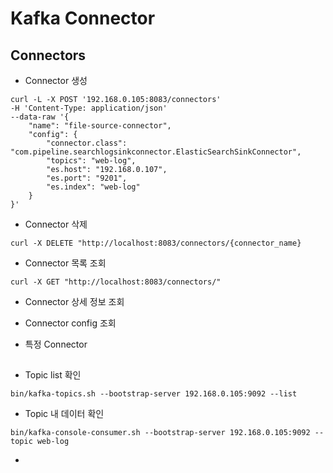 # Kafka Connector

## Connectors

- Connector 생성
```
curl -L -X POST '192.168.0.105:8083/connectors' 
-H 'Content-Type: application/json' 
--data-raw '{
    "name": "file-source-connector",
    "config": {
        "connector.class": "com.pipeline.searchlogsinkconnector.ElasticSearchSinkConnector",
        "topics": "web-log",
        "es.host": "192.168.0.107",
        "es.port": "9201",
        "es.index": "web-log"
    }
}'
```

- Connector 삭제
```
curl -X DELETE "http://localhost:8083/connectors/{connector_name}
```

- Connector 목록 조회
```
curl -X GET "http://localhost:8083/connectors/"
```

- Connector 상세 정보 조회

- Connector config 조회

- 특정 Connector



## 

- Topic list 확인
```
bin/kafka-topics.sh --bootstrap-server 192.168.0.105:9092 --list
```

- Topic 내 데이터 확인
```
bin/kafka-console-consumer.sh --bootstrap-server 192.168.0.105:9092 --topic web-log
```
-
